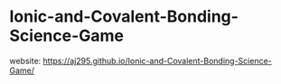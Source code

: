 # Ionic-and-Covalent-Bonding-Science-Game
website: https://aj295.github.io/Ionic-and-Covalent-Bonding-Science-Game/
